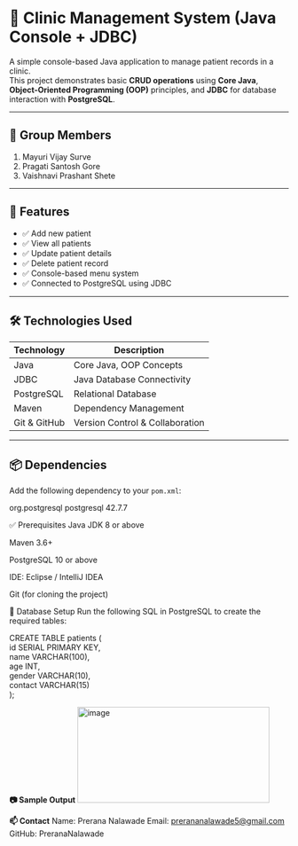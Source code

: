 # 🏥 Clinic Management System (Java Console + JDBC)

A simple console-based Java application to manage patient records in a clinic.  
This project demonstrates basic **CRUD operations** using **Core Java**, **Object-Oriented Programming (OOP)** principles, and **JDBC** for database interaction with **PostgreSQL**.

---

## 👥 Group Members

1. Mayuri Vijay Surve  
2. Pragati Santosh Gore  
3. Vaishnavi Prashant Shete  

---

## 📌 Features

- ✅ Add new patient  
- ✅ View all patients  
- ✅ Update patient details  
- ✅ Delete patient record  
- ✅ Console-based menu system  
- ✅ Connected to PostgreSQL using JDBC  

---

## 🛠 Technologies Used

| Technology     | Description                       |
|----------------|-----------------------------------|
| Java           | Core Java, OOP Concepts           |
| JDBC           | Java Database Connectivity        |
| PostgreSQL     | Relational Database               |
| Maven          | Dependency Management             |
| Git & GitHub   | Version Control & Collaboration   |

---

## 📦 Dependencies

Add the following dependency to your `pom.xml`:

<dependencies>  
    <!-- https://mvnrepository.com/artifact/org.postgresql/postgresql -->  
    <dependency>  
        <groupId>org.postgresql</groupId>  
        <artifactId>postgresql</artifactId>  
        <version>42.7.7</version>  
    </dependency>  
</dependencies>  

✅ Prerequisites
Java JDK 8 or above

Maven 3.6+

PostgreSQL 10 or above

IDE: Eclipse / IntelliJ IDEA

Git (for cloning the project)

🧱 Database Setup
Run the following SQL in PostgreSQL to create the required tables:

CREATE TABLE patients (  
    id SERIAL PRIMARY KEY,  
    name VARCHAR(100),  
    age INT,  
    gender VARCHAR(10),  
    contact VARCHAR(15)  
);  


**📷 Sample Output**
<img width="346" height="173" alt="image" src="https://github.com/user-attachments/assets/5564c5c0-6bf6-4be9-8dc5-3f391319494e" />  

**📫 Contact**
Name: Prerana Nalawade
Email: prerananalawade5@gmail.com
GitHub: PreranaNalawade


